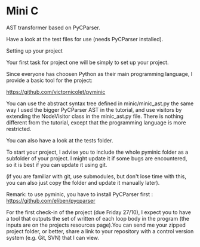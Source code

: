 # Mini C

AST transformer based on PyCParser.

Have a look at the test files for use (needs PyCParser installed).

Setting up your project

Your first task for project one will be simply to set up your project.

Since everyone has choosen Python as their main programming language, I provide a basic tool for the project:

https://github.com/victornicolet/pyminic

You can use the abstract syntax tree defined in minic/minic_ast.py the same way I used the bigger PyCParser AST in the tutorial, and use visitors by extending the NodeVisitor class in the minic_ast.py file. There is nothing different from the tutorial, except that the programming language is more restricted.

You can also have a look at the tests folder.

To start your project, I advise you to include the whole pyminic folder as a subfolder of your project. I might update it if some bugs are encountered, so it is best if you can update it using git.

(if you are familiar with git, use submodules, but don't lose time with this, you can also just copy the folder and update it manually later).

Remark: to use pyminic, you have to install PyCParser first : https://github.com/eliben/pycparser

For the first check-in of the project (due Friday 27/10), I expect you to have a tool that outputs the set of written of each loop body in the program (the inputs are on the projects resources page).You can send me your zipped project folder, or better, share a link to your repository with a control version system (e.g. Git, SVN) that I can view.

